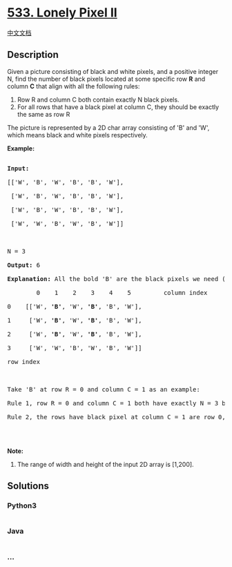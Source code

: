# [533. Lonely Pixel II](https://leetcode.com/problems/lonely-pixel-ii)

[中文文档](/solution/0500-0599/0533.Lonely%20Pixel%20II/README.md)

## Description

<p>Given a picture consisting of black and white pixels, and a positive integer N, find the number of black pixels located at some specific row <b>R</b> and column <b>C</b> that align with all the following rules:</p>



<ol>

<li> Row R and column C both contain exactly N black pixels.</li>

<li> For all rows that have a black pixel at column C, they should be exactly the same as row R</li>

</ol>



<p>The picture is represented by a 2D char array consisting of 'B' and 'W', which means black and white pixels respectively. </p>



<p><b>Example:</b><br />

<pre>

<b>Input:</b>                                            

[['W', 'B', 'W', 'B', 'B', 'W'],    

 ['W', 'B', 'W', 'B', 'B', 'W'],    

 ['W', 'B', 'W', 'B', 'B', 'W'],    

 ['W', 'W', 'B', 'W', 'B', 'W']] 



N = 3

<b>Output:</b> 6

<b>Explanation:</b> All the bold 'B' are the black pixels we need (all 'B's at column 1 and 3).

        0    1    2    3    4    5         column index                                            

0    [['W', <b>'B'</b>, 'W', <b>'B'</b>, 'B', 'W'],    

1     ['W', <b>'B'</b>, 'W', <b>'B'</b>, 'B', 'W'],    

2     ['W', <b>'B'</b>, 'W', <b>'B'</b>, 'B', 'W'],    

3     ['W', 'W', 'B', 'W', 'B', 'W']]    

row index



Take 'B' at row R = 0 and column C = 1 as an example:

Rule 1, row R = 0 and column C = 1 both have exactly N = 3 black pixels. 

Rule 2, the rows have black pixel at column C = 1 are row 0, row 1 and row 2. They are exactly the same as row R = 0.



</pre>

</p>



<p><b>Note:</b><br>

<ol>

<li>The range of width and height of the input 2D array is [1,200].</li>

</ol>

</p>

## Solutions

<!-- tabs:start -->

### **Python3**

```python

```

### **Java**

```java

```

### **...**

```

```

<!-- tabs:end -->
